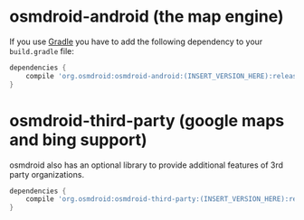 # osmdroid-android (the map engine)

If you use [Gradle](http://www.gradle.org) you have to add the following dependency to your `build.gradle` file:

```groovy
dependencies {
    compile 'org.osmdroid:osmdroid-android:(INSERT_VERSION_HERE):release@aar'
}
```

# osmdroid-third-party (google maps and bing support)
osmdroid also has an optional library to provide additional features of 3rd party organizations.

```groovy
dependencies {
    compile 'org.osmdroid:osmdroid-third-party:(INSERT_VERSION_HERE):release@aar'
}
```